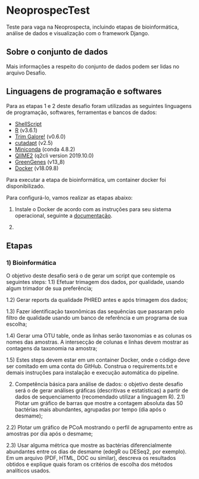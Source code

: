 # NeoprospecTest
Teste para vaga na Neoprospecta, incluindo etapas de bioinformática, análise de dados e visualização com o framework Django.

## Sobre o conjunto de dados

Mais informações a respeito do conjunto de dados podem ser lidas no arquivo Desafio.

## Linguagens de programação e softwares

Para as etapas 1 e 2 deste desafio foram utilizadas as seguintes linguagens de programação, softwares, ferramentas e bancos de dados:

- [ShellScript](https://www.shellscript.sh/) 
- [R](https://www.r-project.org/) (v3.6.1)
- [Trim Galore!](https://www.bioinformatics.babraham.ac.uk/projects/trim_galore/) (v0.6.0)
- [cutadapt](https://cutadapt.readthedocs.io/en/stable/) (v2.5)
- [Miniconda](https://docs.conda.io/en/latest/miniconda.html) (conda 4.8.2)
- [QIIME2](https://qiime2.org/) (q2cli version 2019.10.0)
- [GreenGenes](https://greengenes.secondgenome.com/) (v13_8)
- [Docker](https://www.docker.com/) (v18.09.8)

Para executar a etapa de bioinformática, um container docker foi disponibilizado.

Para configurá-lo, vamos realizar as etapas abaixo:

1. Instale o Docker de acordo com as instruções para seu sistema operacional, seguinte a [documentação](https://docs.docker.com/install/).

2. 


## Etapas

### 1) Bioinformática

O objetivo deste desafio será o de gerar um script que contemple os seguintes steps:
1.1) Efetuar trimagem dos dados, por qualidade, usando algum trimador de sua preferência;

1.2) Gerar reports da qualidade PHRED antes e após trimagem dos dados;

1.3) Fazer identificação taxonômicas das sequências que passaram pelo filtro de qualidade usando um banco de referência e um programa de sua escolha;

1.4) Gerar uma OTU table, onde as linhas serão taxonomias e as colunas os nomes das amostras. A intersecção de colunas e linhas devem mostrar as contagens da taxonomia na amostra;

1.5) Estes steps devem estar em um container Docker, onde o código deve ser comitado em uma conta do GitHub. Construa o requirements.txt e demais instruções para instalação e execução automática do pipeline. 


2) Competência básica para análise de dados: o objetivo deste desafio será o de gerar análises gráficas (descritivas e estatísticas) a partir de dados de sequenciamento (recomendado utilizar a linguagem R).
2.1) Plotar um gráfico de barras que mostre a contagem absoluta das 50 bactérias mais abundantes, agrupadas por tempo (dia após o desmame);

2.2) Plotar um gráfico de PCoA mostrando o perfil de agrupamento entre as amostras por dia após o desmame;

2.3) Usar alguma métrica que mostre as bactérias diferencialmente abundantes entre os dias de desmame (edegR ou DESeq2, por exemplo). Em um arquivo (PDF, HTML, DOC ou similar), descreva os resultados obtidos e explique quais foram os critérios de escolha dos métodos analíticos usados.
